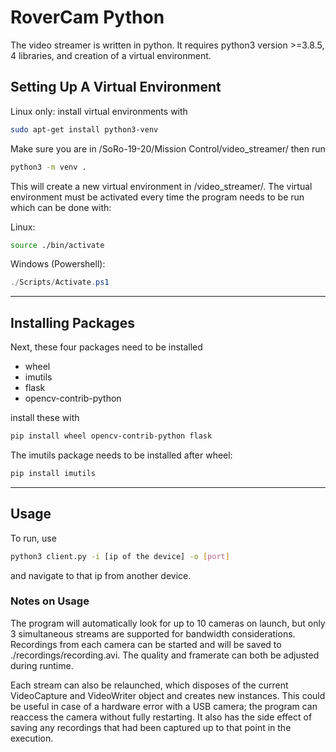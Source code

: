 # RoverCam Python

The video streamer is written in python. It requires python3 version >=3.8.5, 4 libraries, and creation of a virtual environment.

## Setting Up A Virtual Environment

Linux only: install virtual environments with

```bash
sudo apt-get install python3-venv
```

Make sure you are in /SoRo-19-20/Mission Control/video_streamer/ then run

```bash
python3 -m venv .
```

This will create a new virtual environment in /video_streamer/. The virtual environment must be activated every time the program needs to be run which can be done with:

Linux:

```bash
source ./bin/activate
```

Windows (Powershell):

```powershell
./Scripts/Activate.ps1
```

---

## Installing Packages

Next, these four packages need to be installed

- wheel
- imutils
- flask
- opencv-contrib-python

install these with

```bash
pip install wheel opencv-contrib-python flask
```

The imutils package needs to be installed after wheel:

```bash
pip install imutils
```

---

## Usage

To run, use

```bash
python3 client.py -i [ip of the device] -o [port] 
```

and navigate to that ip from another device.

### Notes on Usage

The program will automatically look for up to 10 cameras on launch, but only 3 simultaneous streams are supported for bandwidth considerations. Recordings from each camera can be started and will be saved to ./recordings/recording.avi. The quality and framerate can both be adjusted during runtime. 

Each stream can also be relaunched, which disposes of the current VideoCapture and VideoWriter object and creates new instances. This could be useful in case of a hardware error with a USB camera; the program can reaccess the camera without fully restarting. It also has the side effect of saving any recordings that had been captured up to that point in the execution.
